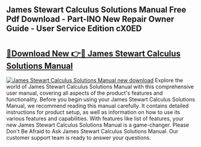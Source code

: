 ## James Stewart Calculus Solutions Manual Free Pdf Download - Part-INO New Repair Owner Guide - User Service Edition cX0ED

# <h2><a href="http://bc65464.oget.top/?id=James+Stewart+Calculus+Solutions+Manual">🔗Download New 👉🔴 James Stewart Calculus Solutions Manual</a></h2>

[![James Stewart Calculus Solutions Manual new download](https://i.imgur.com/5g1atiW.png)](http://bc65464.oget.top/?id=James+Stewart+Calculus+Solutions+Manual)
Explore the world of James Stewart Calculus Solutions Manual with this comprehensive user manual, covering all aspects of the product's features and functionality. Before you begin using your James Stewart Calculus Solutions Manual, we recommend reading this manual carefully. It contains detailed instructions for product setup, as well as information on how to use its various features and capabilities. With features like list of features, your new James Stewart Calculus Solutions Manual is a game-changer. Please Don't Be Afraid to Ask James Stewart Calculus Solutions Manual. Our customer support team is ready to answer your questions.
